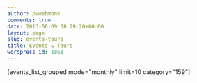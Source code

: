 ```yaml
---
author: pvwebmonk
comments: true
date: 2013-06-09 08:29:20+00:00
layout: page
slug: events-tours
title: Events & Tours
wordpress_id: 1861
---
```


[events_list_grouped mode="monthly" limit=10 category="159"]
